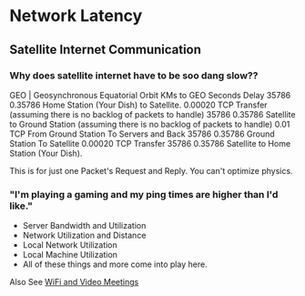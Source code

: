 # Network Latency

## Satellite Internet Communication

### Why does satellite internet have to be soo dang slow??

GEO | Geosynchronous Equatorial Orbit
KMs to GEO Seconds Delay
35786 0.35786 Home Station (Your Dish) to Satellite.
0.00020 TCP Transfer (assuming there is no backlog of packets to handle)
35786 0.35786 Satellite to Ground Station (assuming there is no backlog of packets to handle)
0.01 TCP From Ground Station To Servers and Back
35786 0.35786 Ground Station To Satellite
0.00020 TCP Transfer
35786 0.35786 Satellite to Home Station (Your Dish).

This is for just one Packet's Request and Reply.
You can't optimize physics.

### "I'm playing a gaming and my ping times are higher than I'd like."

- Server Bandwidth and Utilization
- Network Utilization and Distance
- Local Network Utilization
- Local Machine Utilization
- All of these things and more come into play here.

Also See [WiFi and Video Meetings](WiFi_and_Video_Meetings.md)
